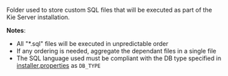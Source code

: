 Folder used to store custom SQL files that will be executed as part of the Kie Server installation.

**Notes**:
* All "*.sql" files will be executed in unpredictable order
* If any ordering is needed, aggregate the dependant files in a single file 
* The SQL language used must be compliant with the DB type specified in [installer.properties](../../../installer.properties) as `DB_TYPE` 